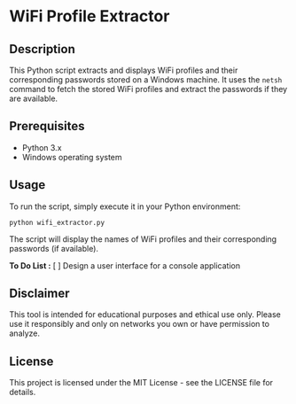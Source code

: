 # WiFi Profile Extractor

## Description
This Python script extracts and displays WiFi profiles and their corresponding passwords stored on a Windows machine. It uses the `netsh` command to fetch the stored WiFi profiles and extract the passwords if they are available.

## Prerequisites
- Python 3.x
- Windows operating system

## Usage
To run the script, simply execute it in your Python environment:
    
    python wifi_extractor.py
    
The script will display the names of WiFi profiles and their corresponding passwords (if available).

**To Do List :**
    [ ] Design a user interface for a console application

## Disclaimer
This tool is intended for educational purposes and ethical use only. Please use it responsibly and only on networks you own or have permission to analyze.

## License
This project is licensed under the MIT License - see the LICENSE file for details.
